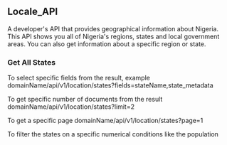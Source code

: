 ## Locale_API

A developer's API that provides geographical information about Nigeria. This API shows you all of Nigeria's regions, states and local government areas. You can also get information about a specific region or state.

### Get All States

To select specific fields from the result,
example
domainName/api/v1/location/states?fields=stateName,state_metadata

To get specific number of documents from the result
domainName/api/v1/location/states?limit=2

To get a specific page
domainName/api/v1/location/states?page=1

To filter the states on a specific numerical conditions like the population

